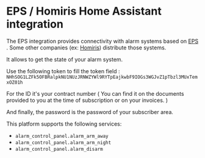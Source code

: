 # EPS / Homiris Home Assistant integration

The EPS integration provides connectivity with alarm systems based on [EPS](https://www.eps.fr/) . Some other companies (ex: [Homiris](https://www.homiris.fr/)) distribute those systems.

It allows to get the state of your alarm system.

Use the following token to fill the token field : `NHhSOG1LZFk5OFBRalpkNU1NUzJRNWZYWl9RYTpEajkwbF9IOGs3WGJvZ1pTbzl3MUxTemxOZ01h`

For the ID it's your contract number ( You can find it on the documents provided to you at the time of subscription or on your invoices. )

And finally, the password is the password of your subscriber area.

This platform supports the following services:

- `alarm_control_panel.alarm_arm_away`
- `alarm_control_panel.alarm_arm_night`
- `alarm_control_panel.alarm_disarm`
